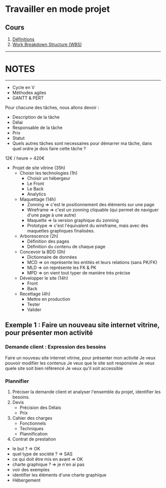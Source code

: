 # Travailler en mode projet

## Cours

1. <a href="cours/definitions.md" title="Définitions">Définitions</a>
2. <a href="cours/wbs.md" title="Work Breakdown Structure (WBS)">Work Breakdown Structure (WBS)</a>

















------------------------------------
# NOTES
------------------------------------



- Cycle en V
- Méthodes agiles
- GANTT & PERT


Pour chacune des tâches, nous allons devoir : 
- Description de la tâche
- Délai
- Responsable de la tâche
- Prix
- Statut
- Quels autres tâches sont necessaires pour démarrer ma tâche, dans quel ordre je dois faire cette tâche ?

12€ / heure = 420€
- Projet de site vitrine (35h)
    - Choisir les technologies (1h)
        - Choisir un hébergeur
        - Le Front
        - Le Back
        - Analytics
    - Maquettage (14h)
        - Zonning => c'est le positionnement des éléments sur une page
        - Wireframe => c'est un zonning cliquable (qui permet de naviguer d'une page à une autre)
        - Maquette => la version graphique du zonning
        - Prototype => c'est l'équivalent du wireframe, mais avec des maquettes graphiques finalisées.
    - Arborescence (2h)
        - Définition des pages
        - Définition du contenu de chaque page
    - Concevoir la BDD (0h)
        - Dictionnaire de données
        - MCD => on représente les entités et leurs relations (sans PK/FK)
        - MLD => on représente les FK & PK
        - MPD => on vient tout typer de manière très précise
    - Développer le site (14h)
        - Front
        - Back
    - Recettage (4h)
        - Mettre en production
        - Tester
        - Valider




## Exemple 1 : Faire un nouveau site internet vitrine, pour présenter mon activité

### Demande client : Expression des besoins

Faire un nouveau site internet vitrine, pour présenter mon activité
Je veux pouvoir modifier les contenus
Je veux que le site soit responsive
Je veux quele site soit bien référencé
Je veux qu'il soit accessible

### Plannifier

1. Préciser la demande client et analyser l'ensemble du projet, identifier les besoins.
2. Devis
    - Précision des Délais
    - Prix
3. Cahier des charges
    - Fonctionnels
    - Techniques
    - Plannification
4. Contrat de prestation


- le but ? => OK
- quel type de société ? => SAS
- ce qui doit être mis en avant => OK
- charte graphique ? => je n'en ai pas
- voir des exemples 
- identifier les éléments d'une charte graphique
- Hébergement